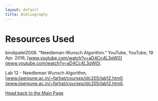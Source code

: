 ```yaml
---
layout: default
title: Bibliography
---
```

# Resources Used



bindipatel2008. “Needleman-Wunsch Algorithm.” YouTube, YouTube, 19 Apr. 2016, [www.youtube.com/watch?v=aD4Cc4L3qW0](www.youtube.com/watch?v=aD4Cc4L3qW0).

Lab 12 - Needleman Wunsch Algorithm, [www.iiserpune.ac.in/~farhat/courses/idc205/lab12.html](www.iiserpune.ac.in/~farhat/courses/idc205/lab12.html).

[Head back to the Main Page](https://jsebcort.github.io/NeedlemanWunsch/)
